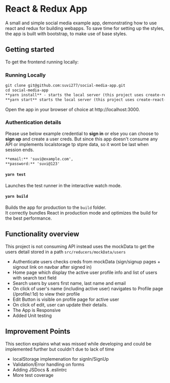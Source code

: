 # React & Redux App

A small and simple social media example app, demonstrating how to use react and redux for building webapps. To save time for setting up the styles, the app is built with bootstrap, to make use of base styles.

## Getting started
To get the frontend running locally:

### Running Locally
```markdown
git clone git@github.com:suvi277/social-media-app.git
cd social-media-app
**yarn install** - starts the local server (this project uses create-react-app)
**yarn start** starts the local server (this project uses create-react-app)
```

Open the app in your browser of choice at http://localhost:3000.

### Authentication details

Please use below example credential to **sign in** or else you can choose to **sign up** and create a user creds. But since this app doesn't consume any API or implements localstorage tp stpre data, so it wont be last when session ends.

```markdown
**email:** 'suvi@example.com',
**password:** 'suvi@123'
```

#### `yarn test`

Launches the test runner in the interactive watch mode.

#### `yarn build`

Builds the app for production to the `build` folder.<br>
It correctly bundles React in production mode and optimizes the build for the best performance.

## Functionality overview

This project is not consuming API instead uses the mockData to get the users detail stored in a path
 `src/reducers/mockData/users`

- Authenticate users checks creds from mockData (sign/signup pages + signout link on navbar after signed in)
- Home page which display the active user profile info and list of users with search text field
- Search users by users first name, last name and email
- On click of user's name (including active user) navigates to Profile page (/profile/:1d) to view their profile
- Edit Button is visible on profile page for active user
- On click of edit, user can update their details.
- The App is Responsive
- Added Unit testing

## Improvement Points
This section explains what was missed while developing and could be implemented further but couldn't due to lack of time

- localStorage implemenation for signIn/SignUp
- Validation/Error handling on forms
- Adding JSDocs & .eslintrc
- More test coverage
